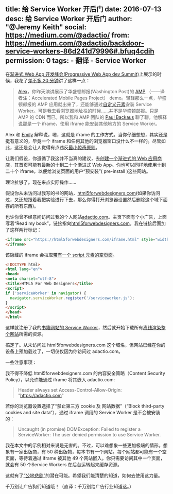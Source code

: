 title: 给 Service Worker 开后门
date: 2016-07-13
desc: 给 Service Worker 开后门
author: "@Jeremy Keith"
social: https://medium.com/@adactio/
from: https://medium.com/@adactio/backdoor-service-workers-86d241d79996#.bfuq4cdih
permission: 0
tags: 
    - 翻译
    - Service Worker
---


在[渐进式 Web App 开发峰会(Progressive Web App dev Summit)](https://adactio.com/journal/10866)上展示的时候，我花了[差不多 20 分钟](https://youtu.be/EyyEfxrk_NU?t=21m4s)讲了这样一点：

> [Alex](https://infrequently.org/)，你昨天演讲展示了华盛顿邮报(Washington Post)的 [AMP](https://www.ampproject.org/) （——译者注：Accelerated Mobile Pages Project） demo。轻轻那么一点，华盛顿邮报的 AMP 应用就出来了，还能够通过[自定义元素](https://www.ampproject.org/docs/reference/extended/amp-install-serviceworker.html)安装 Service Worker。可是我去看浏览器地址栏的时候……并不是华盛顿邮报。只是 AMP 的 CDN 而已。所以我和 AMP 团队的 [Paul Backaus](https://paulbakaus.com/) 聊了聊，他解释说那是一个 iframe，使用 iframe 能安装其他地方的 Service Worker。

Alex 和 [Emily](https://twitter.com/emschec) 解释说，嗯，这就是 iframe 的工作方式。当你仔细想想，其实还是挺有意义的，毕竟一个 iframe 和任何其他的浏览器窗口没什么不一样的。尽管如此，这还是会让人觉得有点违反[最小惊奇原则](https://en.wikipedia.org/wiki/Principle_of_least_astonishment)。

让我们假设，你遵循了我这并不当真的建议，去[创建一个渐进式的 Web 应用商店](https://adactio.com/journal/10800)，其首页可能有最新的十到二十个渐进式 Web App。你也可以同样地使用十到二十个 iframe，以便给浏览页面的用户“预安装”( pre-install )这些网站。

理论扯够了。现在来点实际操作……

假设你从未访问过我写的书的网站，[html5forwebdesigners.com](https://html5forwebdesigners.com/)(如果你访问过，又还想跟着我把实验进行下去，那么你得打开浏览器设置然后删除这个域下面存的所有东西)。

也许你曾不经意间访问过我的个人网站[adactio.com](https://adactio.com/)。主页下面有个小广告，上面写着“Read my book”，链接指向[html5forwebdesigners.com](https://html5forwebdesigners.com/)。我在链接后面加了这样两行标记：

```html
<iframe src="https://html5forwebdesigners.com/iframe.html" style="width: 0; height: 0; border: 0">
</iframe> 
```

该隐藏的 iframe 会拉取[带有一个 script 元素的空页面](https://html5forwebdesigners.com/iframe.html)。

```html
<!DOCTYPE html>
<html lang="en">
<head>
<meta charset="utf-8">
<title>HTML5 For Web Designers</title>
<script>
if ('serviceWorker' in navigator) {
  navigator.serviceWorker.register('/serviceworker.js');
}
</script>
</head>
</html> 
```

这样就注册了我的[书籍网站的 Service Worker](https://html5forwebdesigners.com/serviceworker.js)，然后就开始下载所有[离线渲染整个网站](https://adactio.com/journal/10754)所需的资源。

搞定了。从未访问过 html5forwebdesigners.com 这个域名，但网站已经在你的设备上预加载过了，一切仅仅因为你访问过 adactio.com。

一些注意事项：

我不得不降低 html5forwebdesigners.com 的内容安全策略（Content Security Policy），以允许能通过 iframe 将其嵌入 adactio.com:

> Header always set Access-Control-Allow-Origin: “https://adactio.com"

若你的浏览器设置选择了“禁止第三方 cookie 及 网站数据”（“Block third-party cookies and site data”），通过 iframe 调用的 Service Worker 是不会被安装的：

> Uncaught (in promise) DOMException: Failed to register a ServiceWorker: The user denied permission to use Service Worker.

我在本文中的示例相对来说是无害的。不过，可以难想象一些更加极端的情形。想象有一家出版商，有 50 种出版物，每本书有一个网站。每个网站都可能有一个空页面，等待着通过 iframe 被其他 49 个网站嵌入。你只需要访问其中一个页面，就会有 50 个Service Workers 在后台运转起来缓存资源。

这就有了[“公地悲剧”](https://en.wikipedia.org/wiki/Tragedy_of_the_commons)的潜在可能。希望我们能清楚的知道，如何去使用这力量。

千万别让广告狗们知道哦！（直译：千万别给广告行业知道这。）